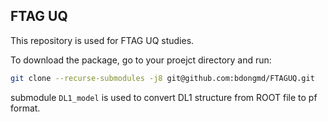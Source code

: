 ## FTAG UQ
This repository is used for FTAG UQ studies.  

To download the package, go to your proejct directory and run:
```bash
git clone --recurse-submodules -j8 git@github.com:bdongmd/FTAGUQ.git
```

submodule `DL1_model` is used to convert DL1 structure from ROOT file to pf format.
